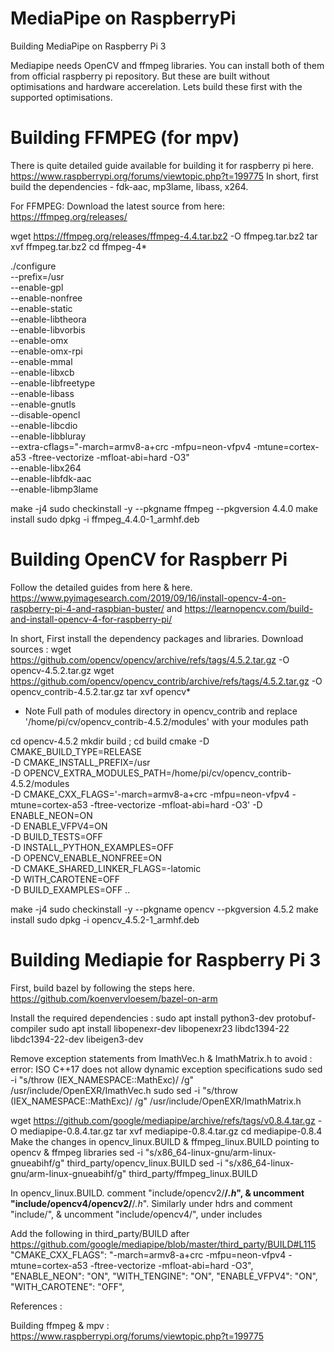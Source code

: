 # MediaPipe on RaspberryPi
Building MediaPipe on Raspberry Pi 3

Mediapipe needs OpenCV and ffmpeg libraries. You can install both of them from official raspberry pi repository. But these are built without optimisations and hardware accerelation. Lets build these first with the supported optimisations.

# Building FFMPEG (for mpv)
There is quite detailed guide available for building it for raspberry pi here. https://www.raspberrypi.org/forums/viewtopic.php?t=199775
In short, first build the dependencies - fdk-aac, mp3lame, libass, x264.

For FFMPEG:
Download the latest source from here: https://ffmpeg.org/releases/

wget https://ffmpeg.org/releases/ffmpeg-4.4.tar.bz2  -O ffmpeg.tar.bz2
tar xvf ffmpeg.tar.bz2
cd ffmpeg-4*

./configure \
--prefix=/usr \
--enable-gpl \
--enable-nonfree \
--enable-static \
--enable-libtheora \
--enable-libvorbis \
--enable-omx \
--enable-omx-rpi \
--enable-mmal \
--enable-libxcb \
--enable-libfreetype \
--enable-libass \
--enable-gnutls \
--disable-opencl \
--enable-libcdio \
--enable-libbluray \
--extra-cflags="-march=armv8-a+crc -mfpu=neon-vfpv4 -mtune=cortex-a53 -ftree-vectorize -mfloat-abi=hard -O3" \
--enable-libx264 \
--enable-libfdk-aac \
--enable-libmp3lame

make -j4
sudo checkinstall -y --pkgname ffmpeg --pkgversion 4.4.0 make install
sudo dpkg -i ffmpeg_4.4.0-1_armhf.deb


# Building OpenCV for Raspberr Pi
Follow the detailed guides from here & here. https://www.pyimagesearch.com/2019/09/16/install-opencv-4-on-raspberry-pi-4-and-raspbian-buster/ and 
https://learnopencv.com/build-and-install-opencv-4-for-raspberry-pi/

In short, First install the dependency packages and libraries.
Download sources :
wget https://github.com/opencv/opencv/archive/refs/tags/4.5.2.tar.gz -O opencv-4.5.2.tar.gz
wget https://github.com/opencv/opencv_contrib/archive/refs/tags/4.5.2.tar.gz -O opencv_contrib-4.5.2.tar.gz
tar xvf opencv*
- Note Full path of modules directory in opencv_contrib and replace '/home/pi/cv/opencv_contrib-4.5.2/modules' with your modules path

cd opencv-4.5.2
mkdir build ; cd build
cmake -D CMAKE_BUILD_TYPE=RELEASE \
    -D CMAKE_INSTALL_PREFIX=/usr \
    -D OPENCV_EXTRA_MODULES_PATH=/home/pi/cv/opencv_contrib-4.5.2/modules \
    -D CMAKE_CXX_FLAGS='-march=armv8-a+crc -mfpu=neon-vfpv4 -mtune=cortex-a53 -ftree-vectorize -mfloat-abi=hard -O3'
    -D ENABLE_NEON=ON \
    -D ENABLE_VFPV4=ON \
    -D BUILD_TESTS=OFF \
    -D INSTALL_PYTHON_EXAMPLES=OFF \
    -D OPENCV_ENABLE_NONFREE=ON \
    -D CMAKE_SHARED_LINKER_FLAGS=-latomic \
    -D WITH_CAROTENE=OFF \
    -D BUILD_EXAMPLES=OFF ..

make -j4
sudo checkinstall -y --pkgname opencv --pkgversion 4.5.2 make install
sudo dpkg -i opencv_4.5.2-1_armhf.deb


# Building Mediapie for Raspberry Pi 3
First, build bazel by following the steps here. https://github.com/koenvervloesem/bazel-on-arm

Install the required dependencies :
sudo apt install python3-dev protobuf-compiler
sudo apt install libopenexr-dev libopenexr23 libdc1394-22 libdc1394-22-dev libeigen3-dev

Remove exception statements from  ImathVec.h & ImathMatrix.h to avoid : error: ISO C++17 does not allow dynamic exception specifications
sudo sed -i "s/throw (IEX_NAMESPACE::MathExc)/ /g" /usr/include/OpenEXR/ImathVec.h
sudo sed -i "s/throw (IEX_NAMESPACE::MathExc)/ /g" /usr/include/OpenEXR/ImathMatrix.h

wget https://github.com/google/mediapipe/archive/refs/tags/v0.8.4.tar.gz -O mediapipe-0.8.4.tar.gz
tar xvf mediapipe-0.8.4.tar.gz
cd mediapipe-0.8.4
Make the changes in opencv_linux.BUILD & ffmpeg_linux.BUILD pointing to opencv & ffmpeg libraries
sed -i "s/x86_64-linux-gnu/arm-linux-gnueabihf/g" third_party/opencv_linux.BUILD
sed -i "s/x86_64-linux-gnu/arm-linux-gnueabihf/g" third_party/ffmpeg_linux.BUILD

In opencv_linux.BUILD. comment "include/opencv2/**/*.h*", & uncomment "include/opencv4/opencv2/**/*.h*". Similarly under hdrs and comment "include/", & uncomment "include/opencv4/", under includes 

Add the following in third_party/BUILD after https://github.com/google/mediapipe/blob/master/third_party/BUILD#L115 
        "CMAKE_CXX_FLAGS": "-march=armv8-a+crc -mfpu=neon-vfpv4 -mtune=cortex-a53 -ftree-vectorize -mfloat-abi=hard -O3",
        "ENABLE_NEON": "ON",
        "WITH_TENGINE": "ON",
        "ENABLE_VFPV4": "ON",
        "WITH_CAROTENE": "OFF",




References :

Building ffmpeg & mpv : https://www.raspberrypi.org/forums/viewtopic.php?t=199775
